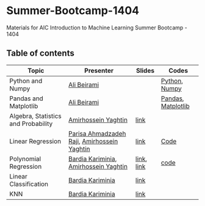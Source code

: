 # Summer-Bootcamp-1404
Materials for AIC Introduction to Machine Learning Summer Bootcamp - 1404

## Table of contents
| Topic                                                 | Presenter                                                            | Slides                               | Codes                                                                                               |
|-------------------------------------------------------|----------------------------------------------------------------------|--------------------------------------|-----------------------------------------------------------------------------------------------------|
| Python and Numpy                                      | [Ali Beirami](https://github.com/AliBeiramiii)                       |                                      | [Python](https://github.com/SBU-AIC/Summer-Bootcamp-1404/blob/main/Notebooks/01-Python-Numpy/Python.ipynb), [Numpy](https://github.com/SBU-AIC/Summer-Bootcamp-1404/blob/main/Notebooks/01-Python-Numpy/Numpy.ipynb) |
| Pandas and Matplotlib                                 | [Ali Beirami](https://github.com/AliBeiramiii)                       |                                      | [Pandas](https://github.com/SBU-AIC/Summer-Bootcamp-1404/blob/main/Notebooks/02-Pandas-Matplotlib/Pandas.ipynb), [Matplotlib](https://github.com/SBU-AIC/Summer-Bootcamp-1404/blob/main/Notebooks/02-Pandas-Matplotlib/Matplotlib.ipynb)|
| Algebra, Statistics and Probability                   | [Amirhossein Yaghtin](https://github.com/AmirHosseinYaghtin)         | [link](https://drive.google.com/file/d/1e5eaTOVP-0lL3pSvCRVO6AJSwwN1e3rY/view?usp=drive_link) |                                            |
| Linear Regression                                     | [Parisa Ahmadzadeh Raji](https://github.com/ParisaRaji), [Amirhossein Yaghtin](https://github.com/AmirHosseinYaghtin)   | [link](https://drive.google.com/file/d/1znWIKZ_dvCzmh1jBAcBPshZQicVoxFVR/view?usp=sharing)    |    [Code](https://github.com/SBU-AIC/Summer-Bootcamp-1404/blob/main/Notebooks/04-LinearRegression/LinearRegression.ipynb)                                        |
| Polynomial Regression                                 | [Bardia Kariminia](https://github.com/bardiya2254kariminia), [Amirhossein Yaghtin](https://github.com/AmirHosseinYaghtin)   | [link](https://docs.google.com/presentation/d/1OiHqm4Gcg9NVmJWuyu1GXZ2kHDPyrGdifakNfoDXCO0/edit?usp=sharing), [link](https://docs.google.com/presentation/d/1FhIHRbFLNzbGV4Csg-cPxEzWrtL2tRk8tftRr7ageuQ/edit?usp=sharing)   |  [code](https://github.com/SBU-AIC/Summer-Bootcamp-1404/blob/main/Notebooks/05-PolynomialRegression/PolynomialRegression.ipynb)|
| Linear Classification                                 | [Bardia Kariminia](https://github.com/bardiya2254kariminia)          | [link](https://docs.google.com/presentation/d/1AD4ZB1f32amroQhvcZkMe4p7UUt2mwB521fW57FjdU8/edit?usp=sharing)|                               |
| KNN                                                   | [Bardia Kariminia](https://github.com/bardiya2254kariminia)          | [link](https://docs.google.com/presentation/d/197iFLXEnw2WZ-pxzS7gegc_hRG8C6M7xleeyJZA4lWY/edit?usp=sharing)|                                |
